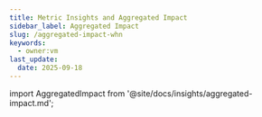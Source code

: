 ```yaml
---
title: Metric Insights and Aggregated Impact
sidebar_label: Aggregated Impact
slug: /aggregated-impact-whn
keywords:
  - owner:vm
last_update:
  date: 2025-09-18
---
```


import AggregatedImpact from '@site/docs/insights/aggregated-impact.md';

<AggregatedImpact />